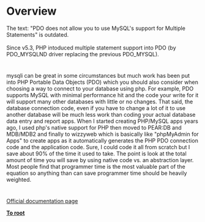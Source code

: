 # Overview



The text: "PDO does not allow you to use MySQL&apos;s support for Multiple Statements" is outdated.<br><br>Since v5.3, PHP intoduced multiple statement support into PDO (by PDO_MYSQLND driver replacing the previous PDO_MYSQL).  

#

mysqli can be great in some circumstances but much work has been put into PHP Portable Data Objects (PDO) which you should also consider when choosing a way to connect to your database using php. For example, PDO supports MySQL with minimal performance hit and the code your write for it will support many other databases with little or no changes. That said, the database connection code, even if you have to change a lot of it to use another database will be much less work than coding your actual database data entry and report apps. When I started creating PHP/MySQL apps years ago, I used php&apos;s native support for PHP then moved to PEAR:DB and MDB/MDB2 and finally to wizzyweb which is basically like "phpMyAdmin for Apps" to create apps as it automatically generates the PHP PDO connection code and the application code. Sure, I could code it all from scratch but I save about 90% of the time it used to take. The point is look at the total amount of time you will save by using native code vs. an abstraction layer. Most people find that programmer time is the most valuable part of the equation so anything than can save programmer time should be heavily weighted.  

#

[Official documentation page](https://www.php.net/manual/en/mysqli.overview.php)

**[To root](/README.md)**